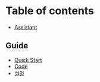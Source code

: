 # Table of contents

* [Assistant](README.md)

## Guide

* [Quick Start](guide/quick-start.md)
* [Code](guide/code.md)
* [설정](guide/undefined.md)
